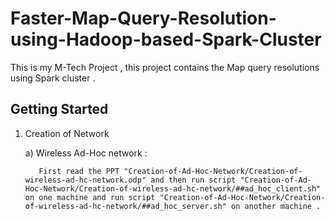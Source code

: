 # Faster-Map-Query-Resolution-using-Hadoop-based-Spark-Cluster
This is my M-Tech Project , this project contains the Map query resolutions using Spark cluster .

## Getting Started

1. Creation of Network

    a) Wireless Ad-Hoc network :
    
          First read the PPT "Creation-of-Ad-Hoc-Network/Creation-of-wireless-ad-hc-network.odp" and then run script "Creation-of-Ad-Hoc-Network/Creation-of-wireless-ad-hc-network/##ad_hoc_client.sh" on one machine and run script "Creation-of-Ad-Hoc-Network/Creation-of-wireless-ad-hc-network/##ad_hoc_server.sh" on another machine .

